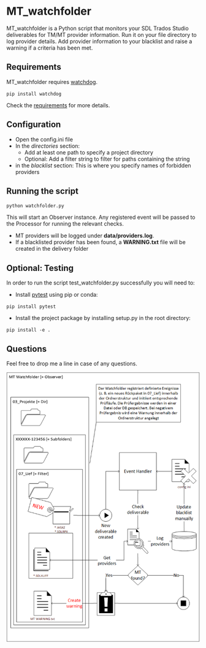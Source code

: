 # MT_watchfolder

MT_watchfolder is a Python script that monitors your SDL Trados Studio deliverables for TM/MT provider information. Run it on your file directory to log provider details. Add provider information to your blacklist and raise a warning if a criteria has been met.

## Requirements

MT_watchfolder requires [watchdog](https://pypi.org/project/watchdog/).
```
pip install watchdog
```
Check the [requirements](https://github.com/SeeligA/MT_watchfolder/blob/master/docs/requirements.txt) for more details.

## Configuration
* Open the config.ini file
* In the _directories_ section:
  * Add at least one path to specify a project directory
  * Optional: Add a filter string to filter for paths containing the string
* in the _blacklist_ section: This is where you specify names of forbidden providers

## Running the script
```
python watchfolder.py
```
This will start an Observer instance. Any registered event will be passed to the Processor for  running the relevant checks.
* MT providers will be logged under **data/providers.log**.
* If a blacklisted provider has been found, a **WARNING.txt** file will be created in the delivery folder

## Optional: Testing
In order to run the script test_watchfolder.py successfully you will need to:
* Install [pytest](https://docs.pytest.org/en/latest/) using pip or conda:
```
pip install pytest
```

* Install the project package by installing setup.py in the root directory:
```
pip install -e .
```

## Questions
Feel free to drop me a line in case of any questions.

![flow chart](https://github.com/SeeligA/MT_watchfolder/blob/master/docs/MT_watchfolder.png)
